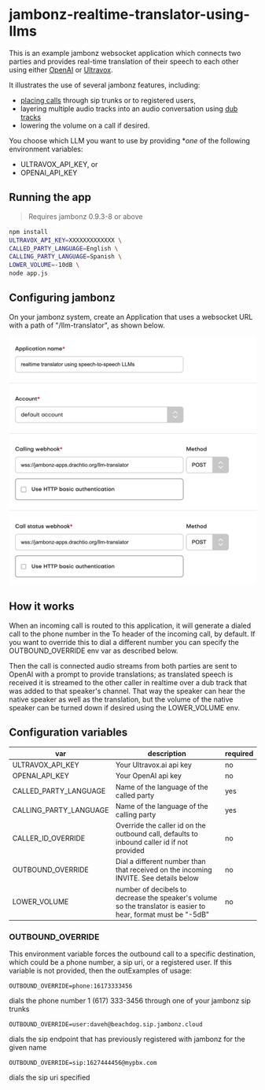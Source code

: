 # jambonz-realtime-translator-using-llms

This is an example jambonz websocket application which connects two parties and provides real-time translation of their 
speech to each other using either [OpenAI](https://platform.openai.com/docs/guides/realtime) or [Ultravox](https://www.ultravox.ai/).  

It illustrates the use of several jambonz features, including:
- [placing calls](https://docs.jambonz.org/verbs/verbs/dial) through sip trunks or to registered users,
- layering multiple audio tracks into an audio conversation using [dub tracks](https://docs.jambonz.org/guides/features/dub-tracks)
- lowering the volume on a call if desired.

You choose which LLM you want to use by providing **one* of the following environment variables:
- ULTRAVOX_API_KEY, or
- OPENAI_API_KEY

## Running the app

> Requires jambonz 0.9.3-8 or above

```bash
npm install
ULTRAVOX_API_KEY=XXXXXXXXXXXXX \
CALLED_PARTY_LANGUAGE=English \
CALLING_PARTY_LANGUAGE=Spanish \
LOWER_VOLUME=-10dB \
node app.js
```

## Configuring jambonz

On your jambonz system, create an Application that uses a websocket URL with a path of "/llm-translator", as shown below.

![alt text](image.png)

## How it works
When an incoming call is routed to this application, it will generate a dialed call to the phone number in the 
To header of the incoming call, by default.  If you want to override this to dial a different number you can 
specify the OUTBOUND_OVERRIDE env var as described below.

Then the call is connected audio streams from both parties are sent to OpenAI with a prompt to provide 
translations; as translated speech is received it is streamed to the other caller in realtime over a dub 
track that was added to that speaker's channel.  That way the speaker can hear the native speaker as well as 
the translation, but the volume of the native speaker can be turned down if desired using the LOWER_VOLUME env.

## Configuration variables

|var| description|required|
|-------|--------|-------|
|ULTRAVOX_API_KEY|Your Ultravox.ai api key|no|
|OPENAI_API_KEY|Your OpenAI api key|no|
|CALLED_PARTY_LANGUAGE|Name of the language of the called party|yes|
|CALLING_PARTY_LANGUAGE|Name of the language of the calling party|yes|
|CALLER_ID_OVERRIDE|Override the caller id on the outbound call, defaults to inbound caller id if not provided|no|
|OUTBOUND_OVERRIDE|Dial a different number than that received on the incoming INVITE.  See details below|no|
|LOWER_VOLUME|number of decibels to decrease the speaker's volume so the translator is easier to hear, format must be "-5dB"|no|

### OUTBOUND_OVERRIDE

This environment variable forces the outbound call to a specific destination, which could be a phone number, 
a sip uri, or a registered user.  If this variable is not provided, then the outExamples of usage:

```
OUTBOUND_OVERRIDE=phone:16173333456
```
dials the phone number 1 (617) 333-3456 through one of your jambonz sip trunks

```
OUTBOUND_OVERRIDE=user:daveh@beachdog.sip.jambonz.cloud
```
dials the sip endpoint that has previously registered with jambonz for the given name

```
OUTBOUND_OVERRIDE=sip:1627444456@mypbx.com
```
dials the sip uri specified




